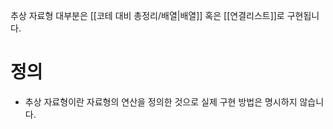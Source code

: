 추상 자료형 대부분은 [[코테 대비 총정리/배열|배열]] 혹은 [[연결리스트]]로 구현됩니다.

# 정의
- 추상 자료형이란 자료형의 연산을 정의한 것으로 실제 구현 방법은 명시하지 않습니다.